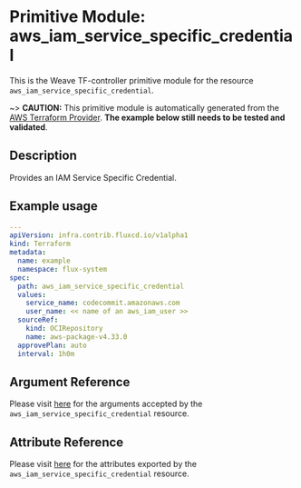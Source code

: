 
# Primitive Module: aws_iam_service_specific_credential

This is the Weave TF-controller primitive module for the resource `aws_iam_service_specific_credential`.

~> **CAUTION:** This primitive module is automatically generated from the [AWS Terraform Provider](https://registry.terraform.io/providers/hashicorp/aws/latest/docs/resources/iam_service_specific_credential). **The example below still needs to be tested and validated**.

## Description

Provides an IAM Service Specific Credential.

## Example usage

```yaml
---
apiVersion: infra.contrib.fluxcd.io/v1alpha1
kind: Terraform
metadata:
  name: example
  namespace: flux-system
spec:
  path: aws_iam_service_specific_credential
  values:
    service_name: codecommit.amazonaws.com
    user_name: << name of an aws_iam_user >>
  sourceRef:
    kind: OCIRepository
    name: aws-package-v4.33.0
  approvePlan: auto
  interval: 1h0m
```

## Argument Reference

Please visit [here](https://registry.terraform.io/providers/hashicorp/aws/latest/docs/resources/iam_service_specific_credential#argument-reference) for the arguments accepted by the `aws_iam_service_specific_credential` resource.

## Attribute Reference

Please visit [here](https://registry.terraform.io/providers/hashicorp/aws/latest/docs/resources/iam_service_specific_credential#attributes-reference) for the attributes exported by the `aws_iam_service_specific_credential` resource.
